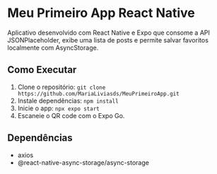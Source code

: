 # Meu Primeiro App React Native
Aplicativo desenvolvido com React Native e Expo que consome a API JSONPlaceholder, exibe uma lista de posts e permite salvar favoritos localmente com AsyncStorage.

## Como Executar
1. Clone o repositório: `git clone https://github.com/MariaLiviasds/MeuPrimeiroApp.git`
2. Instale dependências: `npm install`
3. Inicie o app: `npx expo start`
4. Escaneie o QR code com o Expo Go.

## Dependências
- axios
- @react-native-async-storage/async-storage